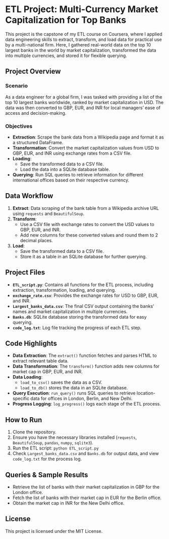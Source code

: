 <!DOCTYPE html>
<html lang="en">
<head>
  <meta charset="UTF-8">
  <meta name="viewport" content="width=device-width, initial-scale=1.0">
</head>
<body>

  <h1>ETL Project: Multi-Currency Market Capitalization for Top Banks</h1>

  <p>This project is the capstone of my ETL course on Coursera, where I applied data engineering skills to extract, transform, and load data for practical use by a multi-national firm. Here, I gathered real-world data on the top 10 largest banks in the world by market capitalization, transformed the data into multiple currencies, and stored it for flexible querying.</p>

  <h2>Project Overview</h2>

  <h3>Scenario</h3>
  <p>As a data engineer for a global firm, I was tasked with providing a list of the top 10 largest banks worldwide, ranked by market capitalization in USD. The data was then converted to GBP, EUR, and INR for local managers’ ease of access and decision-making.</p>

  <h3>Objectives</h3>
  <ul>
    <li><strong>Extraction</strong>: Scrape the bank data from a Wikipedia page and format it as a structured DataFrame.</li>
    <li><strong>Transformation</strong>: Convert the market capitalization values from USD to GBP, EUR, and INR using exchange rates from a CSV file.</li>
    <li><strong>Loading</strong>:
      <ul>
        <li>Save the transformed data to a CSV file.</li>
        <li>Load the data into a SQLite database table.</li>
      </ul>
    </li>
    <li><strong>Querying</strong>: Run SQL queries to retrieve information for different international offices based on their respective currency.</li>
  </ul>

  <h2>Data Workflow</h2>
  <ol>
    <li><strong>Extract</strong>: Data scraping of the bank table from a Wikipedia archive URL using <code>requests</code> and <code>BeautifulSoup</code>.</li>
    <li><strong>Transform</strong>: 
      <ul>
        <li>Use a CSV file with exchange rates to convert the USD values to GBP, EUR, and INR.</li>
        <li>Add new columns for these converted values and round them to 2 decimal places.</li>
      </ul>
    </li>
    <li><strong>Load</strong>:
      <ul>
        <li>Save the transformed data to a CSV file.</li>
        <li>Store it as a table in an SQLite database for further querying.</li>
      </ul>
    </li>
  </ol>

  <h2>Project Files</h2>
  <ul>
    <li><strong><code>ETL_script.py</code></strong>: Contains all functions for the ETL process, including extraction, transformation, loading, and querying.</li>
    <li><strong><code>exchange_rate.csv</code></strong>: Provides the exchange rates for USD to GBP, EUR, and INR.</li>
    <li><strong><code>Largest_banks_data.csv</code></strong>: The final CSV output containing the banks’ names and market capitalization in multiple currencies.</li>
    <li><strong><code>Banks.db</code></strong>: SQLite database storing the transformed data for easy querying.</li>
    <li><strong><code>code_log.txt</code></strong>: Log file tracking the progress of each ETL step.</li>
  </ul>

  <h2>Code Highlights</h2>
  <ul>
    <li><strong>Data Extraction</strong>: The <code>extract()</code> function fetches and parses HTML to extract relevant table data.</li>
    <li><strong>Data Transformation</strong>: The <code>transform()</code> function adds new columns for market cap in GBP, EUR, and INR.</li>
    <li><strong>Data Loading</strong>:
      <ul>
        <li><code>load_to_csv()</code> saves the data as a CSV.</li>
        <li><code>load_to_db()</code> stores the data in an SQLite database.</li>
      </ul>
    </li>
    <li><strong>Query Execution</strong>: <code>run_query()</code> runs SQL queries to retrieve location-specific data for offices in London, Berlin, and New Delhi.</li>
    <li><strong>Progress Logging</strong>: <code>log_progress()</code> logs each stage of the ETL process.</li>
  </ul>

  <h2>How to Run</h2>
  <ol>
    <li>Clone the repository.</li>
    <li>Ensure you have the necessary libraries installed (<code>requests</code>, <code>BeautifulSoup</code>, <code>pandas</code>, <code>numpy</code>, <code>sqlite3</code>).</li>
    <li>Run the ETL script: <code>python ETL_script.py</code></li>
    <li>Check <code>Largest_banks_data.csv</code> and <code>Banks.db</code> for output data, and view <code>code_log.txt</code> for the process log.</li>
  </ol>

  <h2>Queries & Sample Results</h2>
  <ul>
    <li>Retrieve the list of banks with their market capitalization in GBP for the London office.</li>
    <li>Fetch the list of banks with their market cap in EUR for the Berlin office.</li>
    <li>Obtain the market cap in INR for the New Delhi office.</li>
  </ul>

  <h2>License</h2>
  <p>This project is licensed under the MIT License.</p>

</body>
</html>
